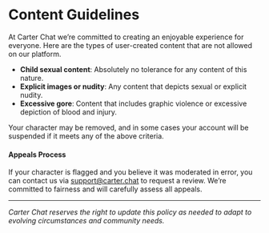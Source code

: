 # Content Guidelines

At Carter Chat we’re committed to creating an enjoyable experience for everyone. Here are the types of user-created content that are not allowed on our platform.

* **Child sexual content**: Absolutely no tolerance for any content of this nature.
* **Explicit images or nudity**: Any content that depicts sexual or explicit nudity.
* **Excessive gore**: Content that includes graphic violence or excessive depiction of blood and injury.

Your character may be removed, and in some cases your account will be suspended if it meets any of the above criteria.

#### Appeals Process

If your character is flagged and you believe it was moderated in error, you can contact us via [support@carter.chat](mailto:support@carter.chat) to request a review. We’re committed to fairness and will carefully assess all appeals.

***

_Carter Chat reserves the right to update this policy as needed to adapt to evolving circumstances and community needs._
